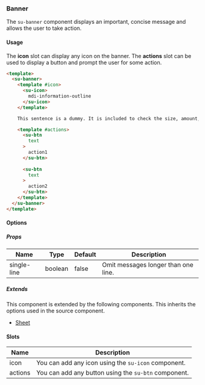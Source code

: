 ### Banner

The `su-banner` component displays an important, concise message and allows the user to take action.

<su-divider class="mb-8" />

#### Usage

The **icon** slot can display any icon on the banner.
The **actions** slot can be used to display a button and prompt the user for some action.

```html
<template>
  <su-banner>
    <template #icon>
      <su-icon>
        mdi-information-outline
      </su-icon>
    </template>

    This sentence is a dummy. It is included to check the size, amount, character spacing, line spacing, etc. of characters.

    <template #actions>
      <su-btn
        text
      >
        action1
      </su-btn>
      
      <su-btn
        text
      >
        action2
      </su-btn>
    </template>
  </su-banner>
</template>
```

#### Options

<sample class="mb-4" />

##### Props

|Name|Type|Default|Description|
|----|----|-------|-----------|
|single-line|boolean|false|Omit messages longer than one line. |

##### Extends

This component is extended by the following components. This inherits the options used in the source component.

- [Sheet](/components/SuSheet)

#### Slots

|Name|Description|
|----|-----------|
|icon|You can add any icon using the `su-icon` component.|
|actions|You can add any button using the `su-btn` component.|